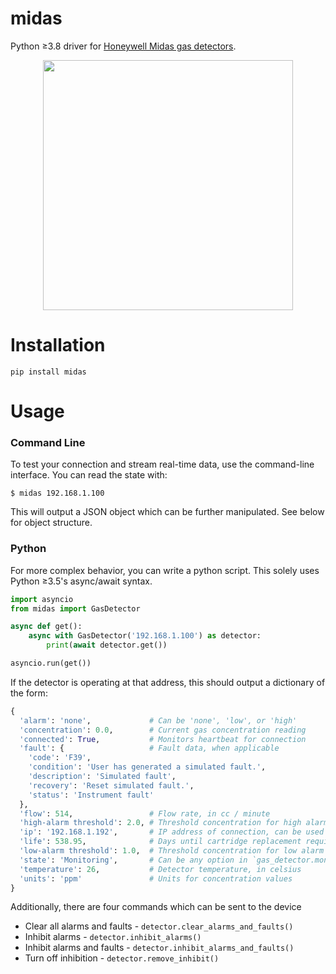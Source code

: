 midas
=====

Python ≥3.8 driver for [Honeywell Midas gas detectors](http://www.honeywellanalytics.com/en/products/Midas).

<p align="center">
  <img src="https://s7d1.scene7.com/is/image/Honeywell65/Midas" height="400" />
</p>

Installation
============

```
pip install midas
```

Usage
=====

### Command Line

To test your connection and stream real-time data, use the command-line
interface. You can read the state with:

```
$ midas 192.168.1.100
```

This will output a JSON object which can be further manipulated. See below for
object structure.


### Python

For more complex behavior, you can write a python script. This solely uses
Python ≥3.5's async/await syntax.

```python
import asyncio
from midas import GasDetector

async def get():
    async with GasDetector('192.168.1.100') as detector:
        print(await detector.get())

asyncio.run(get())
```

If the detector is operating at that address, this should output a
dictionary of the form:

```python
{
  'alarm': 'none',             # Can be 'none', 'low', or 'high'
  'concentration': 0.0,        # Current gas concentration reading
  'connected': True,           # Monitors heartbeat for connection
  'fault': {                   # Fault data, when applicable
    'code': 'F39',
    'condition': 'User has generated a simulated fault.',
    'description': 'Simulated fault',
    'recovery': 'Reset simulated fault.',
    'status': 'Instrument fault'
  },
  'flow': 514,                 # Flow rate, in cc / minute
  'high-alarm threshold': 2.0, # Threshold concentration for high alarm trigger
  'ip': '192.168.1.192',       # IP address of connection, can be used to link to Honeywell's own web interface
  'life': 538.95,              # Days until cartridge replacement required
  'low-alarm threshold': 1.0,  # Threshold concentration for low alarm trigger
  'state': 'Monitoring',       # Can be any option in `gas_detector.monitoring_status_options`
  'temperature': 26,           # Detector temperature, in celsius
  'units': 'ppm'               # Units for concentration values
}
```

Additionally, there are four commands which can be sent to the device
* Clear all alarms and faults - `detector.clear_alarms_and_faults()`
* Inhibit alarms - `detector.inhibit_alarms()`
* Inhibit alarms and faults - `detector.inhibit_alarms_and_faults()`
* Turn off inhibition - `detector.remove_inhibit()`
